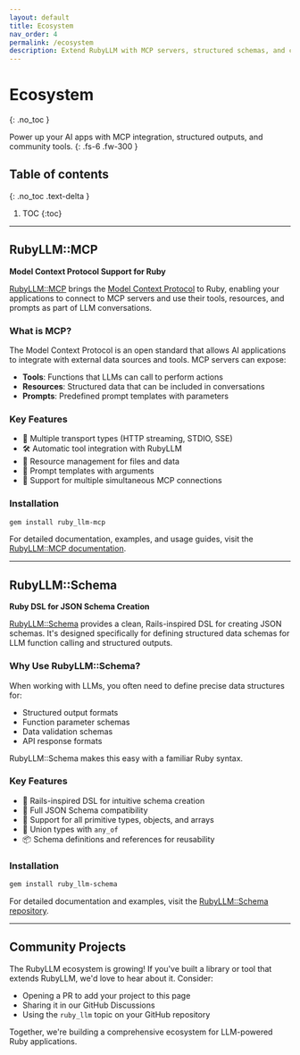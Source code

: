 ```yaml
---
layout: default
title: Ecosystem
nav_order: 4
permalink: /ecosystem
description: Extend RubyLLM with MCP servers, structured schemas, and community-built tools for production AI apps.
---
```


# Ecosystem
{: .no_toc }

Power up your AI apps with MCP integration, structured outputs, and community tools.
{: .fs-6 .fw-300 }

## Table of contents
{: .no_toc .text-delta }

1. TOC
{:toc}

---

## RubyLLM::MCP

**Model Context Protocol Support for Ruby**

[RubyLLM::MCP](https://github.com/patvice/ruby_llm-mcp) brings the [Model Context Protocol](https://modelcontextprotocol.io/) to Ruby, enabling your applications to connect to MCP servers and use their tools, resources, and prompts as part of LLM conversations.

### What is MCP?

The Model Context Protocol is an open standard that allows AI applications to integrate with external data sources and tools. MCP servers can expose:

- **Tools**: Functions that LLMs can call to perform actions
- **Resources**: Structured data that can be included in conversations
- **Prompts**: Predefined prompt templates with parameters

### Key Features

- 🔌 Multiple transport types (HTTP streaming, STDIO, SSE)
- 🛠️ Automatic tool integration with RubyLLM
- 📄 Resource management for files and data
- 🎯 Prompt templates with arguments
- 🔄 Support for multiple simultaneous MCP connections

### Installation

```bash
gem install ruby_llm-mcp
```

For detailed documentation, examples, and usage guides, visit the [RubyLLM::MCP documentation](https://rubyllm-mcp.com/).

---

## RubyLLM::Schema

**Ruby DSL for JSON Schema Creation**

[RubyLLM::Schema](https://github.com/danielfriis/ruby_llm-schema) provides a clean, Rails-inspired DSL for creating JSON schemas. It's designed specifically for defining structured data schemas for LLM function calling and structured outputs.

### Why Use RubyLLM::Schema?

When working with LLMs, you often need to define precise data structures for:

- Structured output formats
- Function parameter schemas
- Data validation schemas
- API response formats

RubyLLM::Schema makes this easy with a familiar Ruby syntax.

### Key Features

- 📝 Rails-inspired DSL for intuitive schema creation
- 🎯 Full JSON Schema compatibility
- 🔧 Support for all primitive types, objects, and arrays
- 🔄 Union types with `any_of`
- 📦 Schema definitions and references for reusability

### Installation

```bash
gem install ruby_llm-schema
```

For detailed documentation and examples, visit the [RubyLLM::Schema repository](https://github.com/danielfriis/ruby_llm-schema).

---

## Community Projects

The RubyLLM ecosystem is growing! If you've built a library or tool that extends RubyLLM, we'd love to hear about it. Consider:

- Opening a PR to add your project to this page
- Sharing it in our GitHub Discussions
- Using the `ruby_llm` topic on your GitHub repository

Together, we're building a comprehensive ecosystem for LLM-powered Ruby applications.